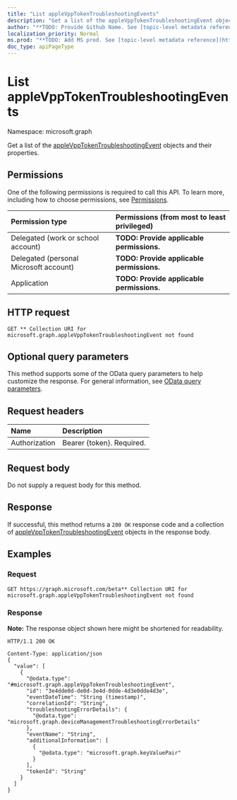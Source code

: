 ```yaml
---
title: "List appleVppTokenTroubleshootingEvents"
description: "Get a list of the appleVppTokenTroubleshootingEvent objects and their properties."
author: "**TODO: Provide Github Name. See [topic-level metadata reference](https://msgo.azurewebsites.net/add/document/guidelines/metadata.html#topic-level-metadata)**"
localization_priority: Normal
ms.prod: "**TODO: Add MS prod. See [topic-level metadata reference](https://msgo.azurewebsites.net/add/document/guidelines/metadata.html#topic-level-metadata)**"
doc_type: apiPageType
---
```


# List appleVppTokenTroubleshootingEvents
Namespace: microsoft.graph

Get a list of the [appleVppTokenTroubleshootingEvent](../resources/applevpptokentroubleshootingevent.md) objects and their properties.

## Permissions
One of the following permissions is required to call this API. To learn more, including how to choose permissions, see [Permissions](/graph/permissions-reference).

|Permission type|Permissions (from most to least privileged)|
|:---|:---|
|Delegated (work or school account)|**TODO: Provide applicable permissions.**|
|Delegated (personal Microsoft account)|**TODO: Provide applicable permissions.**|
|Application|**TODO: Provide applicable permissions.**|

## HTTP request

<!-- {
  "blockType": "ignored"
}
-->
``` http
GET ** Collection URI for microsoft.graph.appleVppTokenTroubleshootingEvent not found
```

## Optional query parameters
This method supports some of the OData query parameters to help customize the response. For general information, see [OData query parameters](/graph/query-parameters).

## Request headers
|Name|Description|
|:---|:---|
|Authorization|Bearer {token}. Required.|

## Request body
Do not supply a request body for this method.

## Response

If successful, this method returns a `200 OK` response code and a collection of [appleVppTokenTroubleshootingEvent](../resources/applevpptokentroubleshootingevent.md) objects in the response body.

## Examples

### Request
<!-- {
  "blockType": "request",
  "name": "get_applevpptokentroubleshootingevent"
}
-->
``` http
GET https://graph.microsoft.com/beta** Collection URI for microsoft.graph.appleVppTokenTroubleshootingEvent not found
```


### Response
**Note:** The response object shown here might be shortened for readability.
<!-- {
  "blockType": "response",
  "truncated": true,
  "@odata.type": "Collection(microsoft.graph.appleVppTokenTroubleshootingEvent)"
}
-->
``` http
HTTP/1.1 200 OK

Content-Type: application/json
{
  "value": [
    {
      "@odata.type": "#microsoft.graph.appleVppTokenTroubleshootingEvent",
      "id": "3e4dde0d-de0d-3e4d-0dde-4d3e0dde4d3e",
      "eventDateTime": "String (timestamp)",
      "correlationId": "String",
      "troubleshootingErrorDetails": {
        "@odata.type": "microsoft.graph.deviceManagementTroubleshootingErrorDetails"
      },
      "eventName": "String",
      "additionalInformation": [
        {
          "@odata.type": "microsoft.graph.keyValuePair"
        }
      ],
      "tokenId": "String"
    }
  ]
}
```

